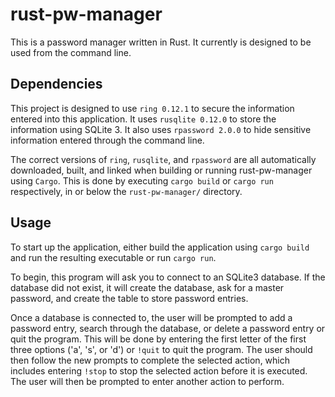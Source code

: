 # rust-pw-manager
This is a password manager written in Rust.
It currently is designed to be used from the command line.
## Dependencies
This project is designed to use `ring 0.12.1` to secure the information entered into this application. 
It uses `rusqlite 0.12.0` to store the information using SQLite 3. 
It also uses `rpassword 2.0.0` to hide sensitive information entered through the command line.

The correct versions of `ring`, `rusqlite`, and `rpassword` are all automatically downloaded, built, and linked when building or running rust-pw-manager using  `Cargo`. 
This is done by executing `cargo build` or `cargo run` respectively, in or below the `rust-pw-manager/` directory.

## Usage
To start up the application, either build the application using `cargo build` and run the resulting executable or run `cargo run`. 

To begin, this program will ask you to connect to an SQLite3 database. If the database did not exist, it will create the database, ask for a master password, and create the table to store password entries.

Once a database is connected to, the user will be prompted to add a password entry, search through the database, or delete a password entry or quit the program. This will be done by entering the first letter of the first three options ('a', 's', or 'd') or `!quit` to quit the program.
The user should then follow the new prompts to complete the selected action, which includes entering `!stop` to stop the selected action before it is executed. The user will then be prompted to enter another action to perform.
